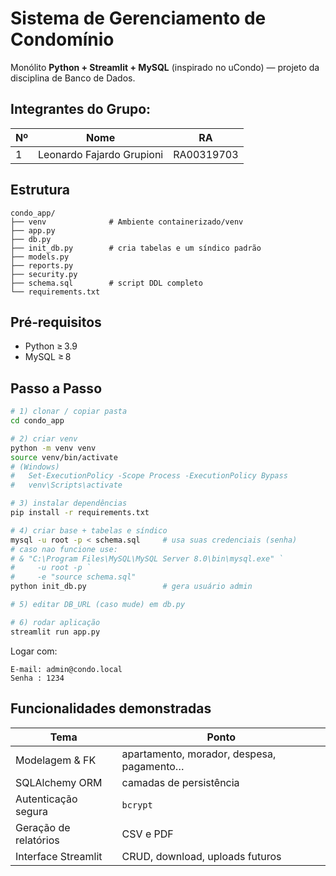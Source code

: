 # Sistema de Gerenciamento de Condomínio

Monólito **Python + Streamlit + MySQL** (inspirado no uCondo) — projeto da disciplina de Banco de Dados.

## Integrantes do Grupo:
| Nº | Nome                                      | RA         |
|----|-------------------------------------------|------------|
| 1  | Leonardo Fajardo Grupioni                 | RA00319703 |

## Estrutura 

```
condo_app/
├── venv              # Ambiente containerizado/venv
├── app.py
├── db.py
├── init_db.py        # cria tabelas e um síndico padrão
├── models.py
├── reports.py
├── security.py
├── schema.sql        # script DDL completo
└── requirements.txt
```

## Pré‑requisitos
* Python ≥ 3.9  
* MySQL ≥ 8  

## Passo a Passo

```bash
# 1) clonar / copiar pasta
cd condo_app

# 2) criar venv
python -m venv venv
source venv/bin/activate      
# (Windows) 
#   Set-ExecutionPolicy -Scope Process -ExecutionPolicy Bypass
#   venv\Scripts\activate

# 3) instalar dependências
pip install -r requirements.txt

# 4) criar base + tabelas e síndico
mysql -u root -p < schema.sql     # usa suas credenciais (senha)
# caso nao funcione use:
# & "C:\Program Files\MySQL\MySQL Server 8.0\bin\mysql.exe" `
#     -u root -p `
#     -e "source schema.sql"
python init_db.py                 # gera usuário admin

# 5) editar DB_URL (caso mude) em db.py

# 6) rodar aplicação
streamlit run app.py
```

Logar com:
```
E‑mail: admin@condo.local
Senha : 1234
```

## Funcionalidades demonstradas

| Tema | Ponto |
|------|-------|
| Modelagem & FK | apartamento, morador, despesa, pagamento… |
| SQLAlchemy ORM | camadas de persistência |
| Autenticação segura | `bcrypt` |
| Geração de relatórios | CSV e PDF |
| Interface Streamlit | CRUD, download, uploads futuros |
